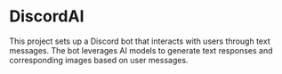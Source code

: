 # DiscordAI
This project sets up a Discord bot that interacts with users through text messages. The bot leverages AI models to generate text responses and corresponding images based on user messages.
